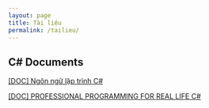 ```yaml
---
layout: page
title: Tài liệu
permalink: /tailieu/
---
```

<h2><b>C# Documents</b></h2>


<a href="https://luongchung.github.io/doc/NgonngulaptrinhCSharp.pdf">[DOC] Ngôn ngữ lập trình C#</a> 
</hr>


<a href="https://luongchung.github.io/doc/PROFESSIONALCsharp.pdf">[DOC] PROFESSIONAL PROGRAMMING FOR REAL LIFE C# </a> 

